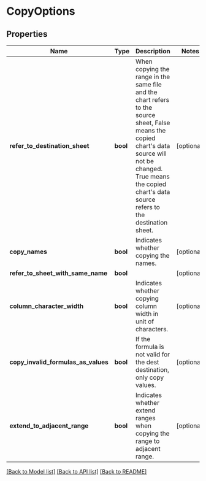 # CopyOptions

## Properties
Name | Type | Description | Notes
------------ | ------------- | ------------- | -------------
**refer_to_destination_sheet** | **bool** | When copying the range in the same file and the chart refers to the source sheet,   False means the copied chart&#39;s data source will not be changed. True means the   copied chart&#39;s data source refers to the destination sheet. | [optional] 
**copy_names** | **bool** | Indicates whether copying the names. | [optional] 
**refer_to_sheet_with_same_name** | **bool** |  | [optional] 
**column_character_width** | **bool** | Indicates whether copying column width in unit of characters. | [optional] 
**copy_invalid_formulas_as_values** | **bool** | If the formula is not valid for the dest destination, only copy values. | [optional] 
**extend_to_adjacent_range** | **bool** | Indicates whether extend ranges when copying the range to adjacent range. | [optional] 

[[Back to Model list]](../README.md#documentation-for-models) [[Back to API list]](../README.md#documentation-for-api-endpoints) [[Back to README]](../README.md)


